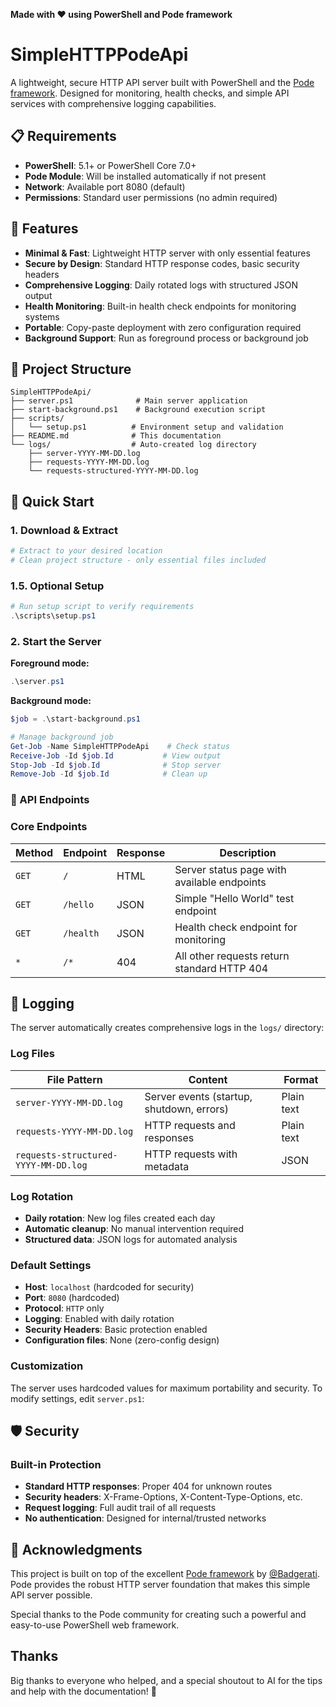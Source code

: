**Made with ❤️ using PowerShell and Pode framework**

# SimpleHTTPPodeApi
A lightweight, secure HTTP API server built with PowerShell and the [Pode framework](https://github.com/Badgerati/Pode). Designed for monitoring, health checks, and simple API services with comprehensive logging capabilities.

## 📋 Requirements

- **PowerShell**: 5.1+ or PowerShell Core 7.0+
- **Pode Module**: Will be installed automatically if not present
- **Network**: Available port 8080 (default)
- **Permissions**: Standard user permissions (no admin required)

## 🎯 Features

- **Minimal & Fast**: Lightweight HTTP server with only essential features
- **Secure by Design**: Standard HTTP response codes, basic security headers
- **Comprehensive Logging**: Daily rotated logs with structured JSON output
- **Health Monitoring**: Built-in health check endpoints for monitoring systems
- **Portable**: Copy-paste deployment with zero configuration required
- **Background Support**: Run as foreground process or background job

## 📁 Project Structure

```
SimpleHTTPPodeApi/
├── server.ps1              # Main server application  
├── start-background.ps1    # Background execution script
├── scripts/
│   └── setup.ps1          # Environment setup and validation
├── README.md              # This documentation
└── logs/                  # Auto-created log directory
    ├── server-YYYY-MM-DD.log
    ├── requests-YYYY-MM-DD.log
    └── requests-structured-YYYY-MM-DD.log
```

## 🚀 Quick Start

### 1. Download & Extract
```powershell
# Extract to your desired location
# Clean project structure - only essential files included
```

### 1.5. Optional Setup
```powershell
# Run setup script to verify requirements
.\scripts\setup.ps1
```

### 2. Start the Server

**Foreground mode:**
```powershell
.\server.ps1
```

**Background mode:**
```powershell
$job = .\start-background.ps1

# Manage background job
Get-Job -Name SimpleHTTPPodeApi    # Check status
Receive-Job -Id $job.Id           # View output
Stop-Job -Id $job.Id              # Stop server
Remove-Job -Id $job.Id            # Clean up
```

### 📡 API Endpoints

### Core Endpoints

| Method | Endpoint | Response | Description |
|--------|----------|----------|-------------|
| `GET` | `/` | HTML | Server status page with available endpoints |
| `GET` | `/hello` | JSON | Simple "Hello World" test endpoint |
| `GET` | `/health` | JSON | Health check endpoint for monitoring |
| `*` | `/*` | 404 | All other requests return standard HTTP 404 |


## 📝 Logging

The server automatically creates comprehensive logs in the `logs/` directory:

### Log Files

| File Pattern | Content | Format |
|--------------|---------|---------|
| `server-YYYY-MM-DD.log` | Server events (startup, shutdown, errors) | Plain text |
| `requests-YYYY-MM-DD.log` | HTTP requests and responses | Plain text |
| `requests-structured-YYYY-MM-DD.log` | HTTP requests with metadata | JSON |

### Log Rotation

- **Daily rotation**: New log files created each day
- **Automatic cleanup**: No manual intervention required
- **Structured data**: JSON logs for automated analysis

### Default Settings

- **Host**: `localhost` (hardcoded for security)
- **Port**: `8080` (hardcoded)
- **Protocol**: `HTTP` only
- **Logging**: Enabled with daily rotation
- **Security Headers**: Basic protection enabled
- **Configuration files**: None (zero-config design)

### Customization

The server uses hardcoded values for maximum portability and security. To modify settings, edit `server.ps1`:

## 🛡️ Security

### Built-in Protection

- **Standard HTTP responses**: Proper 404 for unknown routes
- **Security headers**: X-Frame-Options, X-Content-Type-Options, etc.
- **Request logging**: Full audit trail of all requests
- **No authentication**: Designed for internal/trusted networks

## 🙏 Acknowledgments

This project is built on top of the excellent [Pode framework](https://github.com/Badgerati/Pode) by [@Badgerati](https://github.com/Badgerati). Pode provides the robust HTTP server foundation that makes this simple API server possible.

Special thanks to the Pode community for creating such a powerful and easy-to-use PowerShell web framework.

## Thanks
Big thanks to everyone who helped, and a special shoutout to AI for the tips and help with the documentation! 🚀
